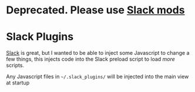 # Deprecated. Please use [Slack mods](https://github.com/Noskcaj19/slack-mods)

# Slack Plugins

[Slack](https://slack.com) is great, but I wanted to be able to inject some Javascript to change a few things, this injects code into the Slack preload script to load _more_ scripts.

Any Javascript files in `~/.slack_plugins/` will be injected into the main view at startup